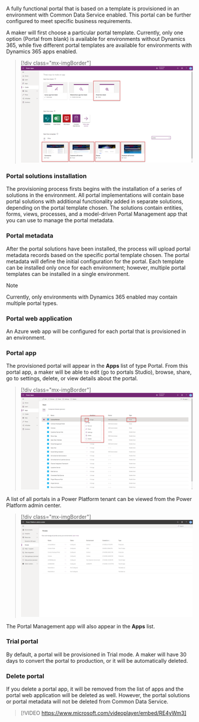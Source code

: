 A fully functional portal that is based on a template is provisioned in an environment with Common Data Service enabled. This portal can be further configured to meet specific business requirements.

A maker will first choose a particular portal template. Currently, only one option (Portal from blank) is available for environments without Dynamics 365, while five different portal templates are available for environments with Dynamics 365 apps enabled.

> [!div class="mx-imgBorder"]
> [![choose portal template](../media/2-starter-portals-ssm.png)](../media/2-starter-portals-ssm.png#lightbox)

### Portal solutions installation

The provisioning process firsts begins with the installation of a series of solutions in the environment. All portal implementations will contain base portal solutions with additional functionality added in separate solutions, depending on the portal template chosen. The solutions contain entities, forms, views, processes, and a model-driven Portal Management app that you can use to manage the portal metadata.

### Portal metadata 

After the portal solutions have been installed, the process will upload portal metadata records based on the specific portal template chosen. The portal metadata will define the initial configuration for the portal. Each template can be installed only once for each environment; however, multiple portal templates can be installed in a single environment. 

> [!NOTE]
> Currently, only environments with Dynamics 365 enabled may contain multiple portal types.

### Portal web application

An Azure web app will be configured for each portal that is provisioned in an environment. 

### Portal app

The provisioned portal will appear in the **Apps** list of type Portal. From this portal app, a maker will be able to edit (go to portals Studio), browse, share, go to settings, delete, or view details about the portal. 

> [!div class="mx-imgBorder"]
> [![Portal App Menu](../media/2-portal-app-menu-ssm.png)](../media/2-portal-app-menu-ssm.png#lightbox)

A list of all portals in a Power Platform tenant can be viewed from the Power Platform admin center.

> [!div class="mx-imgBorder"]
> [![Power Platform Admin](../media/2-power-platform-admin-center-portals-ss.png)](../media/2-power-platform-admin-center-portals-ss.png#lightbox)

The Portal Management app will also appear in the **Apps** list.

### Trial portal

By default, a portal will be provisioned in Trial mode. A maker will have 30 days to convert the portal to production, or it will be automatically deleted.

### Delete portal

If you delete a portal app, it will be removed from the list of apps and the portal web application will be deleted as well. However, the portal solutions or portal metadata will not be deleted from Common Data Service.

> [!VIDEO https://www.microsoft.com/videoplayer/embed/RE4yWm3]

